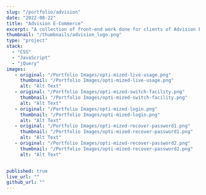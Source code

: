 ```yaml
---
slug: "/portfolio/advision"
date: "2022-08-22"
title: "Advision E-Commerce"
excerpt: "A collection of front-end work done for clients of Advision E-Commerce."
thumbnail: "/thumbnails/advision_logo.png"
type: "project"
stack:
  - "CSS"
  - "JavaScript"
  - "jQuery"
images:
   - original: "/Portfolio Images/opti-mized-live-usage.png"
     thumbnail: "/Portfolio Images/opti-mized-live-usage.png"
     alt: "Alt Text"
   - original: "/Portfolio Images/opti-mized-switch-facility.png"
     thumbnail: "/Portfolio Images/opti-mized-switch-facility.png"
     alt: "Alt Text"
   - original: "/Portfolio Images/opti-mized-login.png"
     thumbnail: "/Portfolio Images/opti-mized-login.png"
     alt: "Alt Text"
   - original: "/Portfolio Images/opti-mized-recover-password1.png"
     thumbnail: "/Portfolio Images/opti-mized-recover-password1.png"
     alt: "Alt Text"
   - original: "/Portfolio Images/opti-mized-recover-password2.png"
     thumbnail: "/Portfolio Images/opti-mized-recover-password2.png"
     alt: "Alt Text"


published: true
live_url: ""
github_url: ""
---
```

